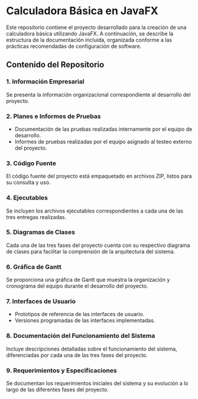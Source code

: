 # Calculadora Básica en JavaFX

Este repositorio contiene el proyecto desarrollado para la creación de una calculadora básica utilizando JavaFX. A continuación, se describe la estructura de la documentación incluida, organizada conforme a las prácticas recomendadas de configuración de software.

## Contenido del Repositorio

### 1. Información Empresarial
Se presenta la información organizacional correspondiente al desarrollo del proyecto.

### 2. Planes e Informes de Pruebas
- Documentación de las pruebas realizadas internamente por el equipo de desarrollo.
- Informes de pruebas realizadas por el equipo asignado al testeo externo del proyecto.

### 3. Código Fuente
El código fuente del proyecto está empaquetado en archivos ZIP, listos para su consulta y uso.

### 4. Ejecutables
Se incluyen los archivos ejecutables correspondientes a cada una de las tres entregas realizadas.

### 5. Diagramas de Clases
Cada una de las tres fases del proyecto cuenta con su respectivo diagrama de clases para facilitar la comprensión de la arquitectura del sistema.

### 6. Gráfica de Gantt
Se proporciona una gráfica de Gantt que muestra la organización y cronograma del equipo durante el desarrollo del proyecto.

### 7. Interfaces de Usuario
- Prototipos de referencia de las interfaces de usuario.
- Versiones programadas de las interfaces implementadas.

### 8. Documentación del Funcionamiento del Sistema
Incluye descripciones detalladas sobre el funcionamiento del sistema, diferenciadas por cada una de las tres fases del proyecto.

### 9. Requerimientos y Especificaciones
Se documentan los requerimientos iniciales del sistema y su evolución a lo largo de las diferentes fases del proyecto.
